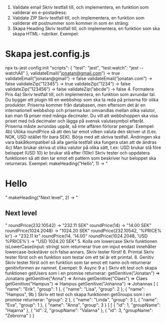 1. Validate email
Skriv testfall till, och implementera, en funktion som validerar en e-postadress:
2. Validate ZIP
Skriv testfall till, och implementera, en funktion som validerar ett postnummer som kommer in
som en sträng:
3. Skapa Heading
Skriv testfall till, och implementera, en funktion som ska skapa HTML- rubriker. Exempel:
# Skapa jest.config.js
npx ts-jest config:init
"scripts": {
"test": "jest",
"test:watch": "jest --watchAll"
},
validateEmail(”jonatan@gmail.com”) -> true
validateEmail(”jonatan@gmail”) -> false
validateEmail(”jonatan.com”) -> false
validateZip(”12345”) -> true
validateZip(”1234”) -> false
validateZip(”123456”) -> false
validateZip(”abcde”) -> false
4. Formatera Pris
4a)
Skriv testfall till, och implementera, en funktion som avrundar tal. Du bygger ett plugin till en
webbshop som ska ta reda på priserna för olika produkter. Priserna kommer från databasen,
men eftersom det är en internationell webbshop och priserna kan omvandlas mellan olika
valutor, kan man få priser med många decimaler. Du vill att webbshoppen ska visa priset med
två decimaler och lägga på svensk valutasymbol efteråt. Priserna måste avrundas uppåt, så
inte affären förlorar pengar. Exempel:
4b)
Utöka roundPrice så att den tar emot vilken valuta den skriver ut (t.ex. NOK, USD istället för
bara SEK). Börja med att skriva testfall. Ändringen ska vara bakåtkompatibel så alla gamla
testfall ska fungera utan att de ändras
4c)
Man brukar skriva ut olika valutor på olika sätt, t.ex:
USD brukar stå före beloppet (USD 10)
kr brukar stå efter (10kr)
Skriv tester och uppdatera funktionen så att den tar emot ett pattern som beskriver hur beloppet
ska returneras. Exempel:
 makeHeading("Hello", 1) → "<h1>Hello</h1>"
 makeHeading("Next level", 2) → "<h2>Next level</h2>"
roundPrice(232.10542) → "232.11 SEK"
roundPrice(14) → "14.00 SEK"
roundPrice(1024.2048) → "1024.20 SEK"
roundPrice(232.10542, '%PRICE% kr') → "232.11 kr"
roundPrice(14, '$%PRICE%') → "$14.00"
roundPrice(1024.2048, 'USD %PRICE%') → "USD 1024.20 SEK"
5. Kolla om lowercase
Skriv funktionen isLowerCase(input: string) som returnerar true om input endast innehåller
lowercase-bokstäver och false annars. Skriv tester först!
6. Primtal
Skriv tester först och en funktion som testar om ett tal är ett primtal.
8. Genitiv
Skriv tester först och en funktion som tar emot ett namn och returnerar genitivformen av
namnet. Exempel:
9. Async
9 a )
Skriv ett test och skapa funktionen getUsers som i en promise returnerar:
getGenitive("Jonatan") => Jonatans
getGenitive("Anna") => Annas
getGenitive("Claes") => Claes
getGenitive("Hampus") => Hampus
getGenitive("Johanna") => Johannas
[
 {
 "name": "Erik",
 "group": 1
 },
 {
 "name": "Lisa",
 "group": 2
 },
 {
 "name": "Hampus",
9b )
Skriv ett test och skapa funktionen getGroups som i en promise returnerar:
 "group": 2
 },
 {
 "name": "Linda",
 "group": 3
 },
 {
 "name": "Eva",
 "group": 1
 },
 {
 "name": "Anna",
 "group": 3
 }
]
 [
 {
 "id": 1,
 "groupName": "Hajarna"
 },
 {
 "id": 2,
 "groupName": "Valarna"
 },
 {
 "id": 3,
 "groupName": "Zebrorna"
 }
 ]
